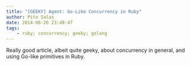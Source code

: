 ```yaml
---
title: "[GEEKY] Agent: Go-Like Concurrency in Ruby"
author: Pito Salas
date: 2014-06-26 23:49:47
tags: 
    - ruby; concurrency; geeky; golang
---
```



Really good article, albeit quite geeky, about concurrency in general, and
using Go-like primitives in Ruby.


